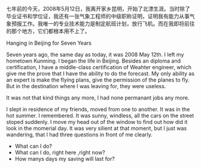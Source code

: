七年前的今天，2008年5月12日，我离开家乡昆明，开始了北漂生涯。当时除了毕业证书和学位证，我还有一张气象工程师的中级职称证明，证明我有能力从事气象预报工作。我唯一的专业技术能力是制定航班计划，放行飞机。而在我即将前往的那个地方，它们都根本用不上了。



Hanging in Beijing for Seven Years

Seven years ago, the same day as today, it was 2008 May 12th. I left my hometown Kunming. I began the life in Beijing. Besides an diploma and certification,  I have a middle-class certification of Weahter engineer, which give me the prove that I have the ability to do the forecast. My only ability as an expert is make the flying plans, give the permission of the planes to fly. But in the destination where I was leaving for, they were useless.

It was not that kind things any more, I had none permanant jobs any more.

I slept in residence of my friends,  moved from one to another. It was in the hot summer. I remembered. It was sunny, windless, all the cars on the street stoped suddenly. I move my head out of the window to find out how did it look in the momerial day. It was very silient at that moment,  but I just was wandering, that I had three questions in front of me clearly.

- What can I do?
- What can I do, right here ,right now?
- How manys days my saving will last for?

